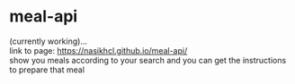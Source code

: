 # meal-api
(currently working)...</br>
link to page: https://nasikhcl.github.io/meal-api/ </br>
show you meals according to your search and you can get the instructions to prepare that meal
